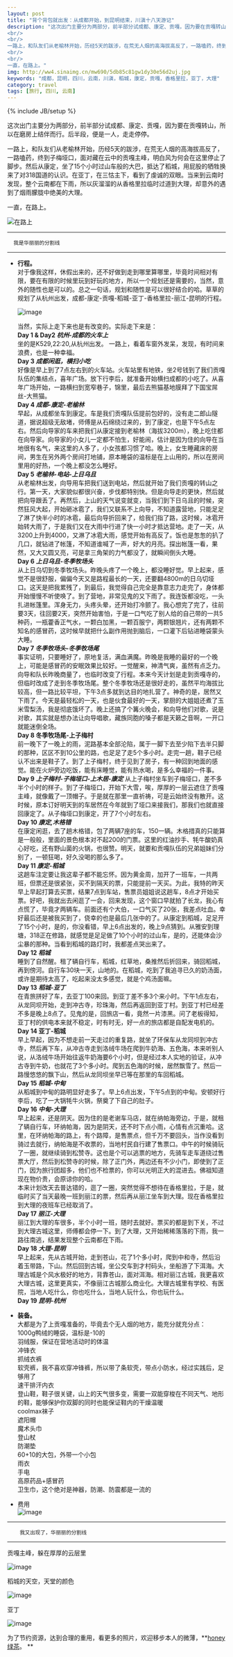 ```yaml
---
layout: post
title: "背个背包就出发：从成都开始，到昆明结束，川滇十八天游记"
description: "这次出门主要分为两部分，前半部分试成都、康定、贡嘎，因为要在贡嘎转山，所以在磨房上结伴而行。后半段，便是一人，走走停停。 
<br/> 
<br/> 
一路上，和队友们从老榆林开始，历经5天的跋涉，在荒无人烟的高海拔高反了，一路嗑药，终到子梅垭口，面对藏在云中的贡嘎主峰，明白风为何会在这里停止了脚步。然后从康定，坐了15个小时过山车般的大巴，抵达了稻城，用屁股的牺牲换来了对318国道的认识。在亚丁，在三怙主下，看到了虔诚的双眼。当来到云南时发现，整个云南都在下雨，所以灰溜溜的从香格里拉临时过道到大理，却意外的遇到了烟雨朦胧中绝美的大理。
<br/> 
<br/>  
一直，在路上。"
img: http://ww4.sinaimg.cn/mw690/5db85c81gw1dy30e56d2uj.jpg
keywords: "成都，昆明，四川，云南，川滇，稻城，康定，贡嘎，香格里拉，亚丁，大理"
category: travel
tags: [旅行, 四川, 云南]
---
```

{% include JB/setup %}

这次出门主要分为两部分，前半部分试成都、康定、贡嘎，因为要在贡嘎转山，所以在磨房上结伴而行。后半段，便是一人，走走停停。    

一路上，和队友们从老榆林开始，历经5天的跋涉，在荒无人烟的高海拔高反了，一路嗑药，终到子梅垭口，面对藏在云中的贡嘎主峰，明白风为何会在这里停止了脚步。然后从康定，坐了15个小时过山车般的大巴，抵达了稻城，用屁股的牺牲换来了对318国道的认识。在亚丁，在三怙主下，看到了虔诚的双眼。当来到云南时发现，整个云南都在下雨，所以灰溜溜的从香格里拉临时过道到大理，却意外的遇到了烟雨朦胧中绝美的大理。  

一直，在路上。  

![在路上](http://ww4.sinaimg.cn/mw690/5db85c81gw1dy30e56d2uj.jpg)

---
      我是华丽丽的分割线  

---    


*  **行程。**    
   对于像我这样，休假出来的，还不好做到走到哪里算哪里，毕竟时间相对有限，要在有限的时候里玩到好玩的地方，所以一个规划还是需要的，当然，意外的随性也是可以的。总之一句话，规划和随性是可以很好结合的哈。草草的规划了从杭州出发，成都-康定-贡嘎-稻城-亚丁-香格里拉-丽江-昆明的行程。    
	
   ![image](http://ww4.sinaimg.cn/mw690/5db85c81gw1dx6v4daalij.jpg)  
   
   当然，实际上走下来也是有改变的。实际走下来是：  
	 **Day 1 & Day2 *杭州-成都的火车上***  
	 坐的是K529,22:20,从杭州出发。 一路上，看着车窗外发呆，发现，有时间来浪费，也是一种幸福。  
	 **Day 3 *成都闲逛，横扫小吃***  
	 好像是早上到了7点左右到的火车站。火车站里有地铁，坐2号钱到了我们贡嘎队伍的集结点，喜年广场。放下行李后，就准备开始横扫成都的小吃了。从喜年广场开始，一路横扫到宽窄巷子，锦里，最后去熊猫基地膜拜了下国宝屌丝-大熊猫。    
	 **Day 4 *成都-康定-老榆林***  
	 早起，从成都坐车到康定。车是我们贡嘎队伍提前包好的，没有走二郎山隧道，据说超级无敌堵，师傅是从石绵绕过来的，到了康定，也是下午5点左右。然后向导家的车来把我们从康定接到老榆林（海拔3200m），晚上吃住都在向导家。向导家的小女儿一定都不怕生，好能闹，估计是因为住的向导在当地很有名气，来这里的人多了，小女孩都习惯了哈。晚上，女生睡藏床的房间，男生在另外两个房间打地铺，原本睡袋的温标是在上山用的，所以在房间里用的好热，一个晚上都没怎么睡好。  
	 **Day 5 *老榆林-电站-上日乌且***  
	 从老榆林出发，向导用车把我们送到电站，然后就开始了我们贡嘎的转山之行。第一天，大家貌似都很兴奋，步伐都特别快。但是向导走的更快，然后就把向导跟丢了。再然后，上山的天气说变就变，当我们到下日乌且的时候，突然狂风大起，开始砸冰雹了，我们又联系不上向导，不知道露营地，只能足足了淋了快半小时的冰雹，最后向导折回来了，给我们指了路，这时候，冰雹开始转大雨了，于是我们又在大雨中行进了快一小时才抵达营地。走了一天，从3200上升到4000，又淋了冰雹大雨，感觉开始有高反了。饭也是怱怱的扒了几口，就钻进了帐篷，不知道谁喊了一声，好大的月亮。探出帐篷一看，果然，又大又圆又亮，可是拿三角架的力气都没了，就瞬间倒头大睡。  
	 **Day 6 *上日乌且-冬季牧场头***  
	 从上日乌切到冬季牧场头。昨晚头疼了一个晚上，都没睡好觉。早上起来，感觉不是很舒服，偏偏今天又是路程最长的一天，还要翻4800m的日乌切垭口。这天是把我累残了，到最后，我觉得自己完全是靠意志力走完了，身体都开始慢慢不听使唤了。到了营地，非常见鬼的又下雨了。我连饭都没吃，一头扎进帐篷里。浑身无力，头疼头晕，还开始打冷颤了。我心想完了完了，往前要3天，往回要2天，突然开始害怕，于是一口气吃了别人给的自己带的一共5种药，一瓶藿香正气水，一颗白加黑，一颗百服宁，两颗银翘片，还有两颗不知名的感冒药，这时候早就把什么副作用抛到脑后，一口灌下后钻进睡袋蒙头大睡。  
	 **Day 7 *冬季牧场头-冬季牧场尾***  
	 事实证明，只要睡好了，原地复活，满血满魔。昨晚是我睡的最好的一个晚上，可能是感冒药的安眠效果比较好。一觉醒来，神清气爽，虽然有点乏力。向导和队长昨晚商量了，也临时改变了行程。本来今天计划是走到贡嘎寺的，但临时改成了走到冬季牧场尾。整个冬季牧场还是很好走的，虽然平均海拔比较高，但一路比较平坦，下午3点多就到达目的地扎营了。神奇的是，居然又下雨了。今天是最轻松的一天，也是伙食最好的一天，掌厨的大姐姐还煮了玉米雪梨汤，我是彻底饿坏了。晚上还搞了个篝火晚会，和向导他们对歌，说是对歌，其实就是想办法让向导唱歌，藏族同胞的嗓子都是天籁之音啊，一开口就能迷倒全场。  
	 **Day 8 冬季牧场尾-上子梅村**  
	 前一晚下了一晚上的雨，泥路基本全部沦陷，属于一脚下去至少陷下去半只脚的那种，区区不到10公里的路，也足足了走5个多小时。走完一趟，鞋子已经认不出来是鞋子了。到了上子梅村，终于见到了房子，有一种回到地面的感觉。能在火炉旁边吃饭，能有床睡觉，能有热水喝，是多么幸福的一件事。
	 **Day 9 *上子梅村-子梅垭口-上木居-康定***
	 从上子梅村坐车到子梅垭口，差不多半个小时的样子。到了子梅垭口，开始下大雪，唉，厚厚的一层云遮住了贡嘎主峰，就像戴了一顶帽子。于是就在那里一直祈祷，可是云始终没有散开。这时候，原本订好明天到的车居然在今年就到了垭口来接我们，那我们也就直接回康定了。从子梅垭口到康定，开了7个小时左右。      
	 **Day 10 *康定,木格错***  
	 在康定闲逛，去了趟木格错，包了两辆7座的车，150一辆。木格措真的只能算是一般般，里面的景色根本对不起200的门票。这里的红油抄手、牦牛酸奶真心好吃，还有野山菌的火锅，也很赞。明天，就要和贡嘎队伍的兄弟姐妹们分别了，一顿狂喝，好久没喝的那么多了。  
	 **Day 11 *康定-稻城***  
	 这趟车注定要让我这辈子都不能忘怀。因为黄金周，加开了一班车，一共两班，但票还是很紧张，买不到隔天的票，只能提前一天买。为此，我特的昨天早上早起打算去买票，结果7点到车站，售票员姐姐说这趟车，8点才开始买票。好吧，我就出去闲逛了一会，回来发现，这个窗口早就拍了长龙，我心有点慌了，毕竟才两辆车。前面还有个大伯，一口气买了20张，我差点吐血。幸好最后还是被我买到了，侥幸的也是最后几张中的了。从康定到稻城，足足开了15个小时，是的，你没看错，早上6点出发的，晚上9点猜到。从雅安到理塘，318正在修路，就感觉是足足做了10个小时的过山车，是的，还能体会沙尘暴的那种。当看到稻城的路灯时，我都差点哭出来了。  
	 **Day 12 *稻城***  
	 睡到了自然醒。租了辆自行车，稻城，红草地，桑推然后折回来，骑回稻城，再到傍河。自行车30块一天，山地的。在稻城，吃到了我追寻已久的奶汤面，或许是期待太高了，吃起来没太多感觉，就是个鸡汤面嘛。  
	 **Day 13 *稻城-亚丁***    
	 在青旅拼好了车，去亚丁100来回。到亚丁差不多3个来小时。下午1点左右，从龙同坝开始，走到冲古寺，珍珠海，然后再返回到亚丁村。到亚丁村已经差不多是晚上8点了。见鬼的是，回旅店一看，竟然一片漆黑。问了老板得知，亚丁村的供电本来就不稳定，时有时无，好一点的旅店都是自配发电机的。  
	 **Day 14 亚丁-稻城**  
	 早上早起，因为不想走前一天走过的重复路，就坐了环保车从龙同坝到冲古寺，然后再下车，从冲古寺走到洛绒牛场在爬到牛奶海、五色海，本来听别人说，从洛绒牛场开始往返牛奶海要6个小时，但是经过本人实地的验证，从冲古寺到牛奶，也就花了3个多小时。爬到五色海的时候，居然飘雪了。然后一路慢悠悠的飘下山，然后从龙同坝坐早已等在那里的车回稻城。  
	 **Day 15 *稻城-中甸***  
	 从稻城到中甸的路明显好走多了。早上6点出发，下午5点到的中甸。安顿好行李后，吃了一大锅牦牛火锅，祭奠了下自己的肚子。  
	 **Day 16 *中甸-大理***  
	 早上起来，还是阴天。因为住的是老谢车马店，就在纳帕海旁边，于是，就租了辆自行车，环纳帕海，因为是阴天，还不时下点小雨，心情有点沉重哈。这里，在环纳帕海的路上，有个路障，是售票点，但千万不要回头，当作没看到骑过去就行，纳帕海是不收票的，当地村民自行建了售票口。中午的时候骑玩了一圈，就继续骑到松赞寺。这也是个可以逃票的地方，先骑车走车道绕过售票大厅，然后到松赞寺的时候，除了正门外，两边还有不少小门，即使到了正门，因为旅行团超多，他们也不检票的，你可以光明正大的混进去。佛祖知道现在物价贵，会原谅你的哈。      
	 本来计划改天去普达错的，逛了一圈，突然觉得不想待在香格里拉，于是，就临时买了当天最晚一班到丽江的票，然后再从丽江坐车到大理。现在香格里拉到大理的夜班车已经取消了。  
	 **Day 17 *丽江-大理***    
	 丽江到大理的车很多，半个小时一班，随时去就好。票买的都是到下关，不过到大理古城这里，师傅都会停一下。到了大理，又开始稀稀落落的下雨，我一路往南逃，结果发现整个云南都在下雨。    
	 **Day 18 *大理-昆明***    
	 早上起来，先从古城开始，走到苍山，花了1个多小时，爬到中和寺，然后沿着玉带路，下山。然后回到古城，坐公交车到才村码头，坐船游了下洱海。大理古城是个风水极好的地方，背靠苍山，面对洱海。相对丽江古城，我更喜欢大理古城，这里更真实，不像丽江古城那么商业化。大理古城里有学校、有医院，当地人吃什么，你也吃什么，当地人玩什么，你也玩什么。  
	 **Day 19 *昆明-杭州***




*   **装备。**  
	大都是为了上贡嘎准备的，毕竟去个无人烟的地方，能充分就充分点：  
    1000g鸭绒的睡袋，温标是-10的  
    羽绒服，保证在营地活动时的体温  
    冲锋衣  
    抓绒衣裤  
    软壳裤，我不喜欢穿冲锋裤，所以带了条软壳，带点小防水，经过实践后，足够用了  
    速干排汗内衣  
    登山鞋，鞋子很关键，山上的天气很多变，需要一双能穿梭在不同天气、地形的鞋，能够保护你双脚的同时也能保证鞋内的干燥温暖  
    coolmax袜子  
    遮阳帽  
    魔术头巾  
    登山杖  
    防潮垫  
    60+10的大包，外带一个小包  
    雨衣  
    手电  
    高原药品+感冒药  
    卫生巾，这个绝对是神器，防潮、防震都是一流的  

* 费用   
  ![image](/assets/custom/photos/20121104/feiyong.png)     
  
  
---
		我又出现了，华丽丽的分割线
	  
---  
  
贡嘎主峰，躲在厚厚的云层里  

![image](http://ww4.sinaimg.cn/mw690/5db85c81gw1dy3744zutoj.jpg)    

稻城的天空，天堂的颜色 

![image](http://ww4.sinaimg.cn/mw690/5db85c81gw1dy38dgtc98j.jpg)    

亚丁  

![image](http://ww3.sinaimg.cn/mw690/5db85c81gw1dy392msgdqj.jpg)  

为了节约资源，达到合理的重用，看更多的照片，欢迎移步本人的微薄，**[honey绿茶](http://weibo.com/kingauthur)。
**    








